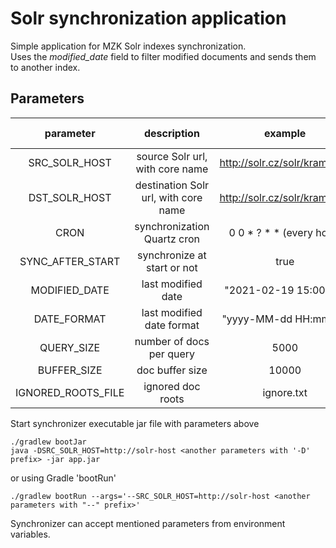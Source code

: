 # Solr synchronization application

Simple application for MZK Solr indexes synchronization. \
Uses the *modified_date* field to filter modified documents and sends them to another index.

## Parameters

|       parameter     |    description                          |              example           | required |    default value   |
|:-------------------:|:---------------------------------------:|:------------------------------:|:--------:|:------------------:|
|  SRC_SOLR_HOST      |   source Solr url, with core name       |  http://solr.cz/solr/kramerius |   true   |      |
|  DST_SOLR_HOST      |   destination Solr url, with core name  |  http://solr.cz/solr/kramerius |   true   |      |
|  CRON               |   synchronization Quartz cron           |  0 0 * ? * * (every hour)      |   true   |      |
|  SYNC_AFTER_START   |   synchronize at start or not           |  true                          |   false  | false|
|  MODIFIED_DATE      |   last modified date                    |  "2021-02-19 15:00:00"         |   true   |      |
|  DATE_FORMAT        |   last modified date format             |  "yyyy-MM-dd HH:mm:ss"         |   true   |      |
|  QUERY_SIZE         |   number of docs per query              |  5000                          |   false  | 1000 |
|  BUFFER_SIZE        |   doc buffer size                       |  10000                         |   false  | 5000 |
|  IGNORED_ROOTS_FILE |   ignored doc roots                     |  ignore.txt                    |   false  | null |


Start synchronizer executable jar file with parameters above
```
./gradlew bootJar
java -DSRC_SOLR_HOST=http://solr-host <another parameters with '-D' prefix> -jar app.jar
```

or using Gradle 'bootRun'
```
./gradlew bootRun --args='--SRC_SOLR_HOST=http://solr-host <another parameters with "--" prefix>'
```

Synchronizer can accept mentioned parameters from environment variables.
